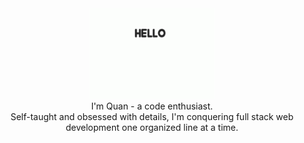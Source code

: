 
<div align="center"><img src="images/corgi-hello.gif" alt="corgi-gif" width="200"></div>
<div align="center">I'm Quan - a code enthusiast.</div> 
<div align="center">Self-taught and obsessed with details, I'm conquering full stack web development one organized line at a time.</div>

